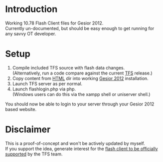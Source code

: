 # Introduction

Working 10.78 Flash Client files for Gesior 2012.    
Currently un-documented, but should be easy enough to get running for any savvy OT developer.

# Setup
1. Compile included TFS source with flash data changes.    
  (Alternatively, run a code compare against the current [TFS](https://github.com/otland/forgottenserver) release.)
2. Copy content from [HTML](https://github.com/Leo32onGIT/TFS-Flash/tree/master/html) dir into working [Gesior 2012](https://github.com/gesior/Gesior2012/tree/TFS-1.0) installation.
2. Launch TFS server as per normal.
3. Launch flashlogin.php via php.     
  (Windows users can do this via the xampp shell or uniserver shell.)

You should now be able to login to your server through your Gesior 2012 based website.    

# Disclaimer

This is a proof-of-concept and won't be actively updated by myself.    
If you support the idea, generate interest for the [flash client to be officially supported](https://github.com/otland/forgottenserver/issues/1570) by the TFS team.
